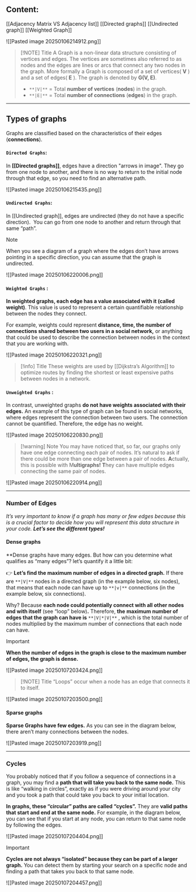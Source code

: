 
## **Content:**

[[Adjacency Matrix VS Adjacency list]]
[[Directed graphs]]
[[Undirected graph]]
[[Weighted Graph]]


![[Pasted image 20250106214912.png]]


> [!NOTE] Title
> A Graph is a non-linear data structure consisting of vertices and edges. The vertices are sometimes also referred to as nodes and the edges are lines or arcs that connect any two nodes in the graph. More formally a Graph is composed of a set of vertices( **V** ) and a set of edges( **E** ). The graph is denoted by **G(V, E)**.
> - `**|V|**` = Total **number of vertices** (**nodes**) in the graph.
> - `**|E|**` = Total **number of connections** (**edges**) in the graph.

---

## **Types of graphs**

Graphs are classified based on the characteristics of their edges (**connections**).

#### `Directed Graphs`:

In **[[Directed graphs]]**, edges have a direction "arrows in image". They go from one node to another, and there is no way to return to the initial node through that edge, so you need to find an alternative path.

![[Pasted image 20250106215435.png]]


#### `Undirected Graphs`:

In [[Undirected graph]], edges are undirected (they do not have a specific direction).  You can go from one node to another and return through that same “path”.

> [!NOTE]
> When you see a diagram of a graph where the edges don’t have arrows pointing in a specific direction, you can assume that the graph is undirected.

![[Pasted image 20250106220006.png]]

#### `Weighted Graphs` :

**In weighted graphs, each edge has a value associated with it (called weight)**. This value is used to represent a certain quantifiable relationship between the nodes they connect.

For example, weights could represent **distance, time, the number of connections shared between two users in a social network,** or anything that could be used to describe the connection between nodes in the context that you are working with.

![[Pasted image 20250106220321.png]]


> [!info] Title
> These weights are used by [[Dijkstra’s Algorithm]] to optimize routes by finding the shortest or least expensive paths between nodes in a network.

#### `Unweighted Graphs` :

In contrast, unweighted graphs **do not have weights associated with their edges.** An example of this type of graph can be found in social networks, where edges represent the connection between two users. The connection cannot be quantified. Therefore, the edge has no weight.

![[Pasted image 20250106220830.png]]


> [!warning] Note
> You may have noticed that, so far, our graphs only have one edge connecting each pair of nodes. It’s natural to ask if there could be more than one edge between a pair of nodes. **A**ctually, this is possible with M**ultigraphs! T**hey can have multiple edges connecting the same pair of nodes.
> 
![[Pasted image 20250106220914.png]]

---

### **Number of Edges**

 *It’s very important to know if a graph has many or few edges because this is a crucial factor to decide how you will represent this data structure in your code. **Let’s see the different types!***

#### **Dense graphs**

**Dense graphs have many edges. But how can you determine what qualifies as “many edges”?  let’s quantify it a little bit:

👉 **Let’s find the maximum number of edges in a directed graph.** If there are `**|V|**` nodes in a directed graph (in the example below, six nodes), that means that each node can have up to `**|v|**` connections (in the example below, six connections).

Why? Because **each node could potentially connect with all other nodes and with itself** (see “loop” below)**.** Therefore, **the** **maximum number of edges that the graph can have is** `**|V|*|V|**` , which is the total number of nodes multiplied by the maximum number of connections that each node can have.

> [!important]
> **When the number of edges in the graph is close to the maximum number of edges, the graph is dense.**

![[Pasted image 20250107203424.png]]


> [!NOTE] Title
> “Loops” occur when a node has an edge that connects it to itself.

![[Pasted image 20250107203500.png]]

#### **Sparse graphs**

**Sparse Graphs have few edges.** As you can see in the diagram below, there aren’t many connections between the nodes.

![[Pasted image 20250107203919.png]]

---

### **Cycles**

You probably noticed that if you follow a sequence of connections in a graph, you may find a **path that will take you back to the same node.** This is like “walking in circles”, exactly as if you were driving around your city and you took a path that could take you back to your initial location.

**In graphs, these “circular” paths are called “cycles”.** They are **valid paths that start and end at the same node.** For example, in the diagram below, you can see that if you start at any node, you can return to that same node by following the edges.

![[Pasted image 20250107204404.png]]

> [!important]
> **Cycles are not always “isolated” because they can be part of a larger graph.** You can detect them by starting your search on a specific node and finding a path that takes you back to that same node.

![[Pasted image 20250107204457.png]]

